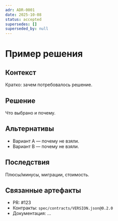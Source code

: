 ```yaml
---
adr: ADR-0001
date: 2025-10-08
status: accepted
supersedes: []
superseded_by: null
---
```


# Пример решения

## Контекст
Кратко: зачем потребовалось решение.

## Решение
Что выбрано и почему.

## Альтернативы
- Вариант A — почему не взяли.
- Вариант B — почему не взяли.

## Последствия
Плюсы/минусы, миграции, стоимость.

## Связанные артефакты
- PR: #123
- Контракты: `spec/contracts/VERSION.json@0.2.0`
- Документация: …
